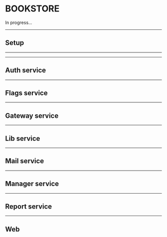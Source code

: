 # BOOKSTORE

In progress...

---

## Setup

---


---

## Auth service

---

## Flags service

---

## Gateway service

---

## Lib service

---

## Mail service

---

## Manager service

---

## Report service

---

## Web

[//]: # (
Framekwors/Libs: <https://kinsta.com/blog/javascript-libraries/>
)
